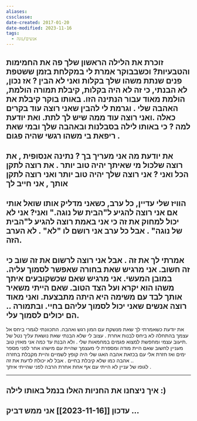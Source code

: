```yaml
---
aliases: 
cssclasse: 
date-created: 2017-01-20
date-modified: 2023-11-16
tags:
  - אנשים/נוגה
---
```


זוכרת את הלילה הראשון שלך פה את החמימות והטבעיות? וכשבבוקר אמרת לי במקלחת בזמן ששטפת פנים שנתת משהו שלך בקלות ואני לא הבין ?
אז נכון, לא הבנתי, כי זה לא היה בקלות, קיבלת תמורה הולמת, הולמת מאוד עבור הנתינה הזו. באותו בוקר קיבלת את האהבה שלי .
וגרמת לי להבין שאני רוצה עוד בקרים כאלה .ואני רוצה עוד ממה שיש לך לתת. ואת יודעת למה ?
כי באותו לילה בסבלנות ובאהבה שלך  ובמי שאת ריפאת בי משהו רגשי שהיה פגום .
-----------------------------
את יודעת מה אני מעריך בך ? נתינה אנסופית , את רוצה שלכול מי שאיתך יהיה טוב יותר . את רוצה לתקן הכל
ואני ? אני רוצה שלך יהיה טוב יותר ואני רוצה לתקן אותך , אני חייב לך
-----------------------------
הוויז שלי עדיין, כל ערב, כשאני מדליק אותו שואל אותי אם אני רוצה להגיע ל"הבית של נוגה."
ואני? אני לא יכול למחוק את זה כי אני באמת רוצה להגיע ל"הבית של נוגה" . אבל כל ערב אני רושם לו "לא" . לא הערב הזה.
-----------------------------
אמרתי לך את זה . אבל אני רוצה לרשום את זה שוב כי זה חשוב.
אני מרגיש שאת בחורה שאפשר לסמוך עליה. במובן המעשי. אני מרגיש שאם שכשקובעים איתך משהו הוא יקרא
ועל הצד הטוב. שאם הייתי משאיר אותך לבד עם משימה היא היתה מתבצעת.
ואני מאוד רוצה אנשים שאני יכול לסמוך עליהם בחיי. ובתמורה .. הם יכולים לסמוך עלי.
----------------------------
את יודעת כשאמרתי לך שאת מנשקת עם המון רגש ואהבה. התכוונתי לגמרי ביחס אל עצמך בהתחלה
לא ביחס לבנות אחרת .
עצוב לי שלא הבנתי שאת נושאת עליך נטל של תיעוב עצמי ומחפשת למצוא פגמים במחמאות שלי .
ולא הבנת עד כמה אני מאזין טוב.  
מעניין לחשוב שאם היית מודה ומספרת לי מעצמך שהיית עם מישהו אחר לפני מספר ימים ואז חזרת אלי עם בכזאת אהבה האגו שלי היה קופץ לשמיים והיית מקבלת בחזרה אהבה כמו שלא קיבלת בחיים .
אבל לא יכולת לדעת את זה ..  
לגופו של עניין לא הייתי עם אף אחת אחרת הרבה לפני שהייתי איתך .

----------------------------
איך ניצחנו את החניות האלו בנמל באותו לילה :)
----------------------------

עדכון [[2023-11-16]]
אני ממש דביק ...
-------------------------
